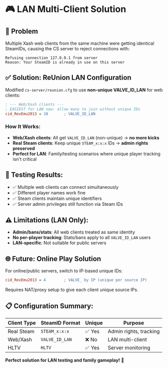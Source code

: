 # 🎮 LAN Multi-Client Solution

## 🚨 **Problem**
Multiple Xash web clients from the same machine were getting identical SteamIDs, causing the CS server to reject connections with:
```
Refusing connection 127.0.0.1 from server
Reason: Your SteamID is already in use on this server
```

## ✅ **Solution: ReUnion LAN Configuration**

Modified `cs-server/reunion.cfg` to use **non-unique VALVE_ID_LAN** for web clients:

```ini
; --- Web/Xash clients ---
; EASIEST for LAN now: allow many to join without unique IDs
cid_RevEmu2013 = 10       ; VALVE_ID_LAN
```

### **How It Works:**
- **Web/Xash clients**: All get `VALVE_ID_LAN` (non-unique) → **no more kicks**
- **Real Steam clients**: Keep unique `STEAM_x:x:x` IDs → **admin rights preserved**
- **Perfect for LAN**: Family/testing scenarios where unique player tracking isn't critical

## 🎯 **Testing Results:**
- ✅ Multiple web clients can connect simultaneously 
- ✅ Different player names work fine
- ✅ Steam clients maintain unique identifiers
- ✅ Server admin privileges still function via Steam IDs

## ⚠️ **Limitations (LAN Only):**
- **Admin/bans/stats**: All web clients treated as same identity
- **No per-player tracking**: Stats/bans apply to all `VALVE_ID_LAN` users
- **LAN-specific**: Not suitable for public servers

## 🌐 **Future: Online Play Solution**
For online/public servers, switch to IP-based unique IDs:
```ini
cid_RevEmu2013 = 4        ; VALVE_ by IP (unique per source IP)
```
Requires NAT/proxy setup to give each client unique source IPs.

## 📋 **Configuration Summary:**
| Client Type | SteamID Format | Unique | Purpose |
|-------------|---------------|---------|----------|
| Real Steam | `STEAM_x:x:x` | ✅ Yes | Admin rights, tracking |
| Web/Xash | `VALVE_ID_LAN` | ❌ No | LAN multi-client |
| HLTV | `HLTV` | ✅ Yes | Server monitoring |

**Perfect solution for LAN testing and family gameplay!** 🎊
